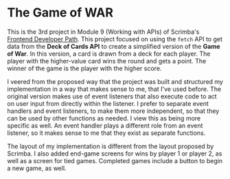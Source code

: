 # The Game of WAR

This is the 3rd project in Module 9 (Working with APIs) of Scrimba's [Frontend Developer Path](https://scrimba.com/learn/frontend). This project focused on using the `fetch` API to get data from the __Deck of Cards API__ to create a simplified version of the __Game of War__. In this version, a card is drawn from a deck for each player. The player with the higher-value card wins the round and gets a point. The winner of the game is the player with the higher score.

I veered from the proposed way that the project was built and structured my implementation in a way that makes sense to me, that I've used before. The original version makes use of event listeners that also execute code to act on user input from directly within the listener. I prefer to separate event handlers and event listeners, to make them more independent, so that they can be used by other functions as needed. I view this as being more specific as well. An event handler plays a different role from an event listener, so it makes sense to me that they exist as separate functions.

The layout of my implementation is different from the layout proposed by Scrimba. I also added end-game screens for wins by player 1 or player 2, as well as a screen for tied games. Completed games include a button to begin a new game, as well.